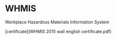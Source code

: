 # WHMIS
Workplace Hazardous Materials Information System

[certificate](WHMIS 2015 wall english certificate.pdf)
